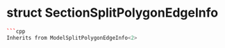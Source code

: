 # struct SectionSplitPolygonEdgeInfo


```cpp
```cpp
Inherits from ModelSplitPolygonEdgeInfo<2>
```
```



